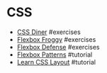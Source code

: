# CSS

* [CSS Diner](http://flukeout.github.io/) #exercises
* [Flexbox Froggy](http://flexboxfroggy.com/) #exercises
* [Flexbox Defense](http://www.flexboxdefense.com/) #exercises
* [Flexbox Patterns](http://www.flexboxpatterns.com/home) #tutorial
* [Learn CSS Layout](http://learnlayout.com) #tutorial
